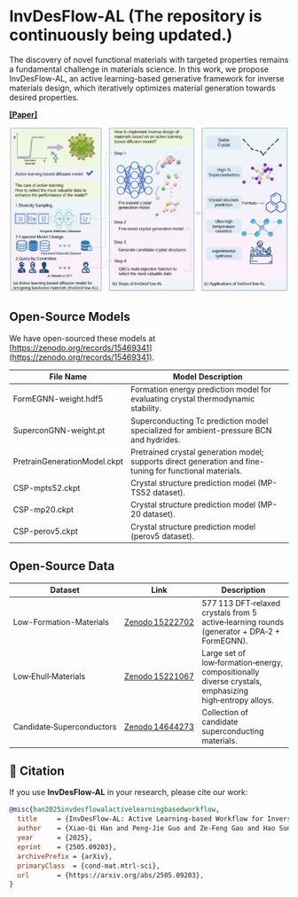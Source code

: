 # InvDesFlow-AL (The repository is continuously being updated.)
The discovery of novel functional materials with targeted properties remains a fundamental challenge in materials science. In this work, we propose InvDesFlow-AL, an active learning-based generative framework for inverse materials design, which iteratively optimizes material generation towards desired properties.

[**[Paper]**](https://arxiv.org/pdf/2505.09203)

![Overview](fig/InvDesFlow-AL.png "Overview")

## Open-Source Models

We have open-sourced these models at [https://zenodo.org/records/15469341](https://zenodo.org/records/15469341).

| File Name                   | Model Description                                                                 |
|----------------------------|------------------------------------------------------------------------------------|
| FormEGNN-weight.hdf5       | Formation energy prediction model for evaluating crystal thermodynamic stability. |
| SuperconGNN-weight.pt      | Superconducting Tc prediction model specialized for ambient-pressure BCN and hydrides. |
| PretrainGenerationModel.ckpt | Pretrained crystal generation model; supports direct generation and fine-tuning for functional materials. |
| CSP-mpts52.ckpt            | Crystal structure prediction model (MP-TS52 dataset).                |
| CSP-mp20.ckpt              | Crystal structure prediction model (MP-20 dataset).                  |
| CSP-perov5.ckpt            | Crystal structure prediction model (perov5 dataset).        |

## Open-Source Data

| Dataset                   | Link                                                   | Description                                                                                           |
| ------------------------- | ------------------------------------------------------ | ----------------------------------------------------------------------------------------------------- |
| Low-Formation-Materials   | [Zenodo 15222702](https://zenodo.org/records/15222702) | 577 113 DFT‑relaxed crystals from 5 active‑learning rounds (generator + DPA‑2 + FormEGNN).            |
| Low‑Ehull‑Materials       | [Zenodo 15221067](https://zenodo.org/records/15221067) | Large set of low‑formation‑energy, compositionally diverse crystals, emphasizing high‑entropy alloys. |
| Candidate‑Superconductors | [Zenodo 14644273](https://zenodo.org/records/14644273) | Collection of candidate superconducting materials.                                                    |


## 📄 Citation
If you use **InvDesFlow-AL** in your research, please cite our work:
```bibtex
@misc{han2025invdesflowalactivelearningbasedworkflow,
  title     = {InvDesFlow-AL: Active Learning-based Workflow for Inverse Design of Functional Materials}, 
  author    = {Xiao-Qi Han and Peng-Jie Guo and Ze-Feng Gao and Hao Sun and Zhong-Yi Lu},
  year      = {2025},
  eprint    = {2505.09203},
  archivePrefix = {arXiv},
  primaryClass  = {cond-mat.mtrl-sci},
  url       = {https://arxiv.org/abs/2505.09203},
}
```
